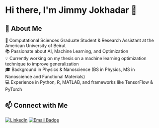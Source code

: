 # Hi there, I'm Jimmy Jokhadar 👋

## 🚀 About Me
🔬 Computational Sciences Graduate Student & Research Assistant at the American University of Beirut  
📚 Passionate about AI, Machine Learning, and Optimization  
💡 Currently working on my thesis on a machine learning optimization technique to improve generalization   
🎓 Background in Physics & Nanoscience (BS in Physics, MS in Nanoscience and Functional Materials)   
💻 Experience in Python, R, MATLAB, and frameworks like TensorFlow & PyTorch  

## 📫 Connect with Me
[![LinkedIn](https://img.shields.io/badge/LinkedIn-Connect-blue?style=flat-square&logo=linkedin)](https://www.linkedin.com/in/jimmyjokhadar) 
[![Email Badge](https://img.shields.io/badge/email-Contact_Me-green?style=flat-square&logo=maildotru&logoColor=FFFFFF&labelColor=3A3B3C&color=62F1CD)](mailto:jpj00@mail.aub.edu)

